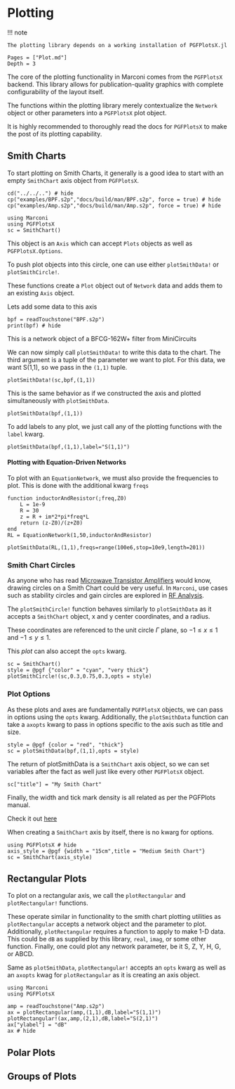 # Plotting
!!! note

    The plotting library depends on a working installation of PGFPlotsX.jl

```@contents
Pages = ["Plot.md"]
Depth = 3
```

The core of the plotting functionality in Marconi comes from the `PGFPlotsX` backend.
This library allows for publication-quality graphics with complete configurability of
the layout itself.

The functions within the plotting library merely contextualize the `Network` object or
other parameters into a `PGFPlotsX` plot object.

It is highly recommended to thoroughly read the docs for `PGFPlotsX` to make the post of
its plotting capability.

## Smith Charts

To start plotting on Smith Charts, it generally is a good idea to start with an
empty `SmithChart` axis object from `PGFPlotsX`.

```@eval
cd("../../..") # hide
cp("examples/BPF.s2p","docs/build/man/BPF.s2p", force = true) # hide
cp("examples/Amp.s2p","docs/build/man/Amp.s2p", force = true) # hide
```

```@example plot1
using Marconi
using PGFPlotsX
sc = SmithChart()
```

This object is an `Axis` which can accept `Plots` objects as well as `PGFPlotsX.Options`.

To push plot objects into this circle, one can use either `plotSmithData!` or `plotSmithCircle!`.

These functions create a `Plot` object out of `Network` data and adds them to an existing `Axis` object.

Lets add some data to this axis

```@example plot1
bpf = readTouchstone("BPF.s2p")
print(bpf) # hide
```
This is a network object of a BFCG-162W+ filter from MiniCircuits

We can now simply call `plotSmithData!` to write this data to the chart. The third
argument is a tuple of the parameter we want to plot. For this data, we want S(1,1),
so we pass in the `(1,1)` tuple.

```@example plot1
plotSmithData!(sc,bpf,(1,1))
```

This is the same behavior as if we constructed the axis and plotted simultaneously
with `plotSmithData`.

```@example plot1
plotSmithData(bpf,(1,1))
```

To add labels to any plot, we just call any of the plotting functions with the `label` kwarg.
```@example plot1
plotSmithData(bpf,(1,1),label="S(1,1)")
```

#### Plotting with Equation-Driven Networks
To plot with an `EquationNetwork`, we must also provide the frequencies to plot. This is done with the additional kwarg `freqs`

```@example plot1
function inductorAndResistor(;freq,Z0)
    L = 1e-9
    R = 30
    z = R + im*2*pi*freq*L
    return (z-Z0)/(z+Z0)
end
RL = EquationNetwork(1,50,inductorAndResistor)

plotSmithData(RL,(1,1),freqs=range(100e6,stop=10e9,length=201))
```

### Smith Chart Circles
As anyone who has read [Microwave Transistor Amplifiers](https://books.google.com/books/about/Microwave_Transistor_Amplifiers.html?id=bwpTAAAAMAAJ&source=kp_book_description) would know, drawing circles on a Smith Chart could be very useful. In `Marconi`, use cases such as stability circles and
gain circles are explored in [RF Analysis](@ref).

The `plotSmithCircle!` function behaves similarly to `plotSmithData` as it accepts a `SmithChart` object, x and y center coordinates, and
a radius.

These coordinates are referenced to the unit circle $\Gamma$ plane, so $-1 \leq x \leq 1$ and $-1 \leq y \leq 1$.

This *plot* can also accept the `opts` kwarg.

```@example plot1
sc = SmithChart()
style = @pgf {"color" = "cyan", "very thick"}
plotSmithCircle!(sc,0.3,0.75,0.3,opts = style)
```

### Plot Options
As these plots and axes are fundamentally `PGFPlotsX` objects, we can pass in options using the `opts` kwarg. Additionally, the `plotSmithData` function can take
a `axopts` kwarg to pass in options specific to the axis such as title and size.

```@example plot1
style = @pgf {color = "red", "thick"}
sc = plotSmithData(bpf,(1,1),opts = style)
```

The return of plotSmithData is a `SmithChart` axis object, so we can set variables after
the fact as well just like every other `PGFPlotsX` object.

```@example plot1
sc["title"] = "My Smith Chart"
```

Finally, the width and tick mark density is all related as per the PGFPlots manual.

Check it out [here](http://mirrors.ctan.org/graphics/pgf/contrib/pgfplots/doc/pgfplots.pdf)

When creating a `SmithChart` axis by itself, there is no kwarg for options.

```@example plot2
using PGFPlotsX # hide
axis_style = @pgf {width = "15cm",title = "Medium Smith Chart"}
sc = SmithChart(axis_style)
```

## Rectangular Plots

To plot on a rectangular axis, we call the `plotRectangular` and `plotRectangular!` functions.

These operate similar in functionality to the smith chart plotting utilities as `plotRectangular` accepts a network object and the parameter to plot. Additionally,
`plotRectangular` requires a function to apply to make 1-D data. This could be `dB` as supplied
by this library, `real`, `imag`, or some other function. Finally, one could plot any network
parameter, be it S, Z, Y, H, G, or ABCD.

Same as `plotSmithData`, `plotRectangular!` accepts an `opts` kwarg as well as an `axopts` kwag for `plotRectangular` as it is creating an axis object.

```@setup example_rec
using Marconi
using PGFPlotsX
```

```@example example_rec
amp = readTouchstone("Amp.s2p")
ax = plotRectangular(amp,(1,1),dB,label="S(1,1)")
plotRectangular!(ax,amp,(2,1),dB,label="S(2,1)")
ax["ylabel"] = "dB"
ax # hide
```


## Polar Plots

## Groups of Plots

